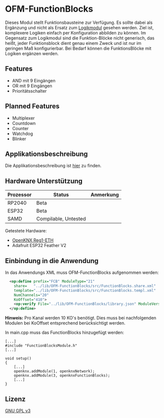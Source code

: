 # OFM-FunctionBlocks

Dieses Modul stellt Funktionsbausteine zur Verfügung. 
Es sollte dabei als Ergänzung und nicht als Ersatz zum [Logikmodul](https://github.com/OpenKNX/OFM-LogicModule) gesehen werden.
Ziel ist, komplexere Logiken einfach per Konfiguration abbilden zu können. 
Im Gegensatz zum Logikmodul sind die Funktion-Blöcke nicht generisch, das heißt, jeder Funktionsblock dient genau einem Zweck und ist nur im geringen Maß konfigurierbar.
Bei Bedarf können die FunktionsBlöcke mit Logiken ergänzen werden.

## Features
- AND mit 9 Eingängen
- OR mit 9 Eingängen
- Prioritätsschalter

## Planned Features
- Multiplexer
- Countdown
- Counter
- Watchdog
- Blinker

## Applikationsbeschreibung

Die Applikationsbeschreibung ist [hier](doc/Applikationsbeschreibung-FunctionBlocks.md) zu finden.

## Hardware Unterstützung

|Prozessor | Status               | Anmerkung                  |
|----------|----------------------|----------------------------|
|RP2040    | Beta                 |                            |
|ESP32     | Beta                 |                            |
|SAMD      | Compilable, Untested |                            |

Getestete Hardware:
- [OpenKNX Reg1-ETH](https://github.com/OpenKNX/OpenKNX/wiki/REG1-Eth)
- Adafruit ESP32 Feather V2

## Einbindung in die Anwendung

In das Anwendungs XML muss OFM-FunctionBlocks aufgenommen werden:

```xml
  <op:define prefix="FCB" ModuleType="21"
    share=   "../lib/OFM-FunctionBlocks/src/FunctionBlocks.share.xml"
    template="../lib/OFM-FunctionBlocks/src/FunctionBlocks.templ.xml"
    NumChannels="20"
    KoOffset="410">
    <op:verify File="../lib/OFM-FunctionBlocks/library.json" ModuleVersion="0.1" /> 
  </op:define>
```

**Hinweis:** Pro Kanal werden 10 KO's benötigt. Dies muss bei nachfolgenden Modulen bei KoOffset entsprechend berücksichtigt werden.

In main.cpp muss das FunctionBlocks hinzugefügt werden:

```
[...]
#include "FunctionBlocksModule.h"
[...]

void setup()
{
    [...]
    openknx.addModule(1, openknxNetwork);
    openknx.addModule(3, openknxFunctionBlocks);
    [...]
}
```

## Lizenz

[GNU GPL v3](LICENSE)